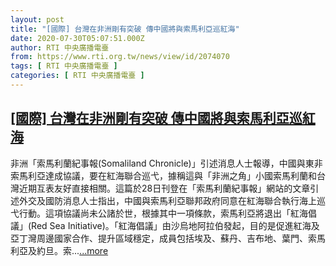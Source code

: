 ```yaml
---
layout: post
title: "[國際] 台灣在非洲剛有突破 傳中國將與索馬利亞巡紅海"
date: 2020-07-30T05:07:51.000Z
author: RTI 中央廣播電臺
from: https://www.rti.org.tw/news/view/id/2074070
tags: [ RTI 中央廣播電臺 ]
categories: [ RTI 中央廣播電臺 ]
---
```

<!--1596085671000-->
[[國際] 台灣在非洲剛有突破 傳中國將與索馬利亞巡紅海](https://www.rti.org.tw/news/view/id/2074070)
------

<div>
非洲「索馬利蘭紀事報(Somaliland Chronicle)」引述消息人士報導，中國與東非索馬利亞達成協議，要在紅海聯合巡弋，據稱這與「非洲之角」小國索馬利蘭和台灣近期互表友好直接相關。這篇於28日刊登在「索馬利蘭紀事報」網站的文章引述外交及國防消息人士指出，中國與索馬利亞聯邦政府同意在紅海聯合執行海上巡弋行動。這項協議尚未公諸於世，根據其中一項條款，索馬利亞將退出「紅海倡議」(Red Sea Initiative)。「紅海倡議」由沙烏地阿拉伯發起，目的是促進紅海及亞丁灣周邊國家合作、提升區域穩定，成員包括埃及、蘇丹、吉布地、葉門、索馬利亞及約旦。索...<a target="_blank" href="https://www.rti.org.tw/news/view/id/2074070">...more</a>
</div>
